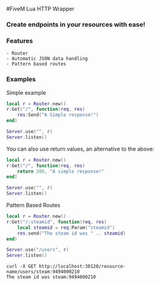 #FiveM Lua HTTP Wrapper

### Create endpoints in your resources with ease!

### Features
    - Router
    - Automatic JSON data handling
    - Pattern based routes

### Examples

Simple example

```lua
local r = Router.new()
r:Get("/", function(req, res)
    res:Send("A Simple response!")
end)

Server.use("", r)
Server.listen()
```

You can also use return values, an alternative to the above:
```lua
local r = Router.new()
r:Get("/", function(req, res)
    return 200, "A simple response!"
end)

Server.use("", r)
Server.listen()
```

Pattern Based Routes
```lua
local r = Router.new()
r:Get("/:steamid", function(req, res)
    local steamid = req:Param("steamid")
    res.send("The steam id was " .. steamid)
end)

Server.use("/users", r)
Server.listen()
```

```
curl -X GET http://localhost:30120/resource-name/users/steam:9494000210
The steam id was steam:9494000210
```

